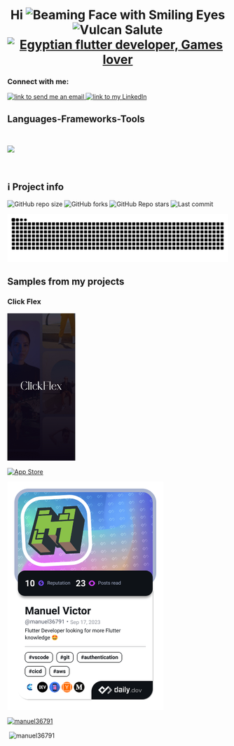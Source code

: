 <h1 align="center">Hi <img src="https://raw.githubusercontent.com/Tarikul-Islam-Anik/Animated-Fluent-Emojis/master/Emojis/Smilies/Beaming%20Face%20with%20Smiling%20Eyes.png" alt="Beaming Face with Smiling Eyes" width="40" height="40" /> <img src="https://raw.githubusercontent.com/Tarikul-Islam-Anik/Animated-Fluent-Emojis/master/Emojis/Hand%20gestures/Vulcan%20Salute.png" alt="Vulcan Salute" width="40" height="40" />

<div align="center">
    <a href="https://git.io/typing-svg"><img src="https://readme-typing-svg.demolab.com?font=Roboto+Slab&color=%237E3ACE&size=30&center=true&vCenter=true&width=450&lines=I'm+Manuel;He/his;Software+Engineer;Flutter+Dev;Games+Lover" alt="Egyptian flutter developer, Games lover"></a>
</div>

<!-- - Software Engineer
- Flutter Developer
- More than 1 project -->

<h3 align="left">Connect with me:</h3>
<p align="left">
<a href="mailto:manuelvictor36791@gmail.com">
<img alt="link to send me an email" src="https://img.shields.io/static/v1?label&message=manuelvictor36791@gmail.com&color=whitesmoke&style=for-the-badge&logo=gmail"/>
</a>
<a href="https://linkedin.com/in/manuelvictor">
<img alt="link to my LinkedIn" src="https://img.shields.io/static/v1?label&message=/in/manuelvictor&color=0A66C2&style=for-the-badge&logo=linkedin"/>
</a>
</p>

<h2 align="left">Languages-Frameworks-Tools</h2>
<br>
<p align="left">
  <a href="https://skillicons.dev">
    <img src="https://skillicons.dev/icons?i=dart,flutter,cpp,java,kotlin,sqlite,firebase,androidstudio,vscode,git,postman" /><br>
  </a>
</p><br>

<h2>ℹ️ Project info</h2>
<div>
<img alt="GitHub repo size" src="https://img.shields.io/github/repo-size/Manuel36791/Manuel36791?color=181717&logo=github&style=for-the-badge&logoColor=181717" height="22px">
<img alt="GitHub forks" src="https://img.shields.io/github/forks/Manuel36791/Manuel36791?color=181717&logo=github&style=for-the-badge&logoColor=181717" height="22px">
<img alt="GitHub Repo stars" src="https://img.shields.io/github/stars/Manuel36791/Manuel36791?color=181717&logo=github&style=for-the-badge&logoColor=181717" height="22px">
<img alt="Last commit" src="https://img.shields.io/github/last-commit/Manuel36791/Manuel36791?color=F05032&logo=git&logoColor&style=for-the-badge" height="22px">
</div>

![Snake Animation](https://github.com/Manuel36791/Manuel36791/blob/output/github-snake-dark.svg)

<h2> Samples from my projects </h2>

### Click Flex

<img src="https://github.com/Manuel36791/Manuel36791/blob/main/assets/click_flex_screenshot.jpg" width="155" height="336"/>

<!-- <p><a href="https://play.google.com" target="_blank"><img alt="Google Play" src="https://img.shields.io/badge/Get_It_On_Google_Play-0D96F6?style=for-the-badge&logo=google-play&logoColor=white" /></a> <a href="https://apps.apple.com/us/app/click-flex/id6466738800?platform=iphone" target="_blank"><img alt="App Store" src="https://img.shields.io/badge/Get_It_On_App_Store-000000?style=for-the-badge&logo=app-store&logoColor=white" /></a><p> -->

<p><a href="https://apps.apple.com/us/app/click-flex/id6466738800?platform=iphone" target="_blank"><img alt="App Store" src="https://img.shields.io/badge/Get_It_On_App_Store-000000?style=for-the-badge&logo=app-store&logoColor=white" /></a><p>



<span> 
<a href="https://app.daily.dev/manuel36791"><img src="./devcard.png" width="356" alt="Manuel's Dev Card"/></a>  
</span>
<span> 
<p align="left"> <a href="https://github.com/ryo-ma/github-profile-trophy&row=2&column=3&theme=onestar"><img src="https://github-profile-trophy.vercel.app/?username=manuel36791&row=2&column=3&theme=onestar" alt="manuel36791" /></a> </p>
<p>&nbsp;<img align="center" src="https://github-readme-stats.vercel.app/api?username=manuel36791&show_icons=true&theme=github_dark&locale=en" alt="manuel36791" /></p>
</span>




